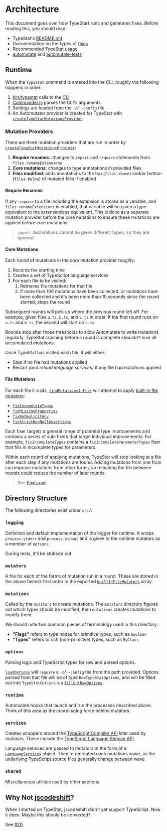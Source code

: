 # Architecture

This document goes over how TypeStart runs and generates fixes.
Before reading this, you should read:

* TypeStat's [README.md](../README.md)
* Documentation on the types of [fixes](./Fixes.md)
* Recommended TypeStat [usage](./Usage.md)
* [automutate](https://github.com/automutate/automutate) and [automutate-tests](https://github.com/automutate/automutate)

## Runtime

When the `typestat` command is entered into the CLI, roughly the following happens in order:

1. [bin/typestat](../bin/typestat) calls to the [CLI](../src/cli/index.ts)
2. [Commander.js](https://github.com/tj/commander.js) parses the CLI's arguments
3. Settings are loaded from the `-c`/`--config` file
4. An Automutator provider is created for TypeStat with [`createTypeStatMutationsProvider`](../src/runtime/createTypeStatMutationsProvider.ts).

### Mutation Providers

There are three mutation providers that are run in order by [`createTypeStatMutationsProvider`](src/runtime/createTypeStatMutationsProvider.ts):

1. **Require renames**: changes to `import` and `require` statements from `files.renameExtensions`
2. **Core mutations**: changes to type annotations in provided files
3. **Files modified**: adds annotations to the top (`files.above`) and/or bottom (`files.below`) of mutated files if enabled

#### Require Renames

If any `require` to a file including the extension is stored as a variable, and `files.renameExtensions` is enabled,
that variable will be given a type equivalent to the extensionless equivalent.
This is done as a separate mutation provider before the core mutations to ensure these mutations are applied before core mutations.

> `import` declarations cannot be given different types, so they are ignored.

#### Core Mutations

Each round of mutations in the core mutation provider roughly:

1. Records the starting time
2. Creates a set of TypeScript language services
3. For each file to be visited:
    1. Retrieves file mutations for that file
    2. If more than 100 mutations have been collected, or mutations have been collected and it's been more than 10 seconds since the round started, stops the round

Subsequent rounds will pick up where the previous round left off.
For example, given files `a.ts`, `b.ts`, and `c.ts` in order,
if the first round runs on `a.ts` and `b.ts`, the second will start on `c.ts`.

Rounds stop after those thresholds to allow Automutate to write mutations regularly.
TypeStat crashing before a round is complete shouldn't lose all accumulated mutations.

Once TypeStat has visited each file, it will either:

* Stop if no file had mutations applied
* Restart _(and reload language services)_ if any file had mutations applied

#### File Mutations

For each file it visits, [`findMutationsInFile`](../src/runtime/findMutationsInFile.ts)
will attempt to apply [built-in file mutators](../src/mutators/builtIn/index.ts):

* [`fixIncompleteTypes`](../src/mutators/builtIn/fixIncompleteTypes/README.md)
* [`fixMissingProperties`](../src/mutators/builtIn/fixMissingProperties/README.md)
* [`fixNoImplicitAny`](../src/mutators/builtIn/fixNoImplicitAny/README.md)
* [`fixStrictNonNullAssertions`](../src/mutators/builtIn/fixStrictNonNullAssertions/README.md)

Each fixer targets a general range of potential type improvements and contains a series of sub-fixers that target individual improvements.
For example, `fixIncompleteTypes` contains a `fixIncompleteParameterTypes` fixer that fills in incomplete types for parameters.

Within each round of applying mutations, TypeStat will stop looking at a file after each step if any mutations are found.
Adding mutations from one from can improve mutations from other forms, so reloading the file between rounds could reduce the number of later rounds.

> See [Fixes.md](./Fixes.md).

## Directory Structure

The following directories exist under `src/`:

### `logging`

Definition and default implementation of the logger for runtime.
It wraps `process.stderr` and `process.stdout` and is given to the runtime mutators as a member of `options`.

During tests, it'll be stubbed out.

### `mutators`

A file for each of the forms of mutation run in a round.
These are stored in the above fastest-first order in the exported [`builtInFileMutators`](../src/mutators/builtInFileMutators.ts) array.

### `mutations`

Called by the `mutators` to create mutations.
The `mutators` directory figures out which types should be modified, then `mutations` creates mutations to modify them.

We should note two common pieces of terminology used in this directory:

* **"Flags"** refers to type nodes for primitive types, such as `boolean`
* **"Types"** refers to rich (non-primitive) types, such as `MyClass`

### `options`

Parsing logic and TypeScript types for raw and parsed options.

[`loadOptions`](../src/options/loadOptions.ts) will `require` a `-c`/`--config` file from the path provided.
Options parsed from that file will be of type `RawTypeStatOptions`,
and will be filled out into `TypeStatOptions` via [`fillOutRawOptions`](../src/options/fillOutRawOptions.ts).

### `runtime`

Automutate hooks that launch and run the processes described above.
Think of this area as the coordinating force behind mutators.

### `services`

Creates wrappers around the [TypeScript Compiler API](https://github.com/Microsoft/TypeScript/wiki/Using-the-Compiler-API)
later used by mutators.
These include the [TypeScript Language Service API](https://github.com/Microsoft/TypeScript/wiki/Using-the-Language-Service-API).

Language services are passed to mutators in the form of a [`LanguageServices`](../src/services/language.ts) object.
They're recreated each mutations wave, as the underlying TypeScript source files generally change between wave.

### `shared`

Miscellaneous utilities used by other sections.

## Why Not [jscodeshift](https://github.com/facebook/jscodeshift)?

When I started on TypeStat, jscodeshift didn't yet support TypeScript.
Now it does.
Maybe this should be converted?

See [#20](https://github.com/JoshuaKGoldberg/TypeStat/issues/20).
